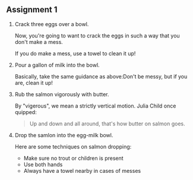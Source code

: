 ## Assignment 1

1. Crack three eggs over a bowl.
    
    Now, you're going to want to crack the eggs in such a way that you don't make a mess.
    
    If you do make a mess, use a towel to clean it up!
  
  2. Pour a gallon of milk into the bowl.
   
      Basically, take the same guidance as above:Don't be messy, but if you are, clean it up!
    
3. Rub the salmon vigorously with butter.

    By "vigerous", we mean a strictly vertical motion. Julia Child once quipped:
    
    > Up and down and all around, that's how butter on salmon goes.
   
 4. Drop the samlon into the egg-milk bowl.
  
      Here are some techniques on salmon dropping:
      
       * Make sure no trout or children is present
       * Use both hands
       * Always have a towel nearby in cases of messes
